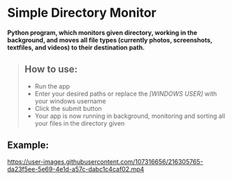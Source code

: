 # Simple Directory Monitor
#### Python program, which monitors given directory, working in the background, and moves all file types (currently photos, screenshots, textfiles, and videos) to their destination path.


> ## How to use:
>
> - Run the app 
> - Enter your desired paths or replace the *[WINDOWS USER]* with your windows username
> - Click the submit button
> - Your app is now running in background, monitoring and sorting all your files in the directory given
>


## Example:


https://user-images.githubusercontent.com/107316656/216305765-da23f5ee-5e69-4e1d-a57c-dabc1c4caf02.mp4


